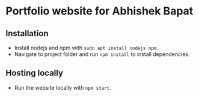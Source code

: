 # Portfolio website for Abhishek Bapat

## Installation
- Install nodejs and npm with `sudo apt install nodejs npm`.
- Navigate to project folder and run `npm install` to install dependencies.

## Hosting locally
- Run the website locally with `npm start`.